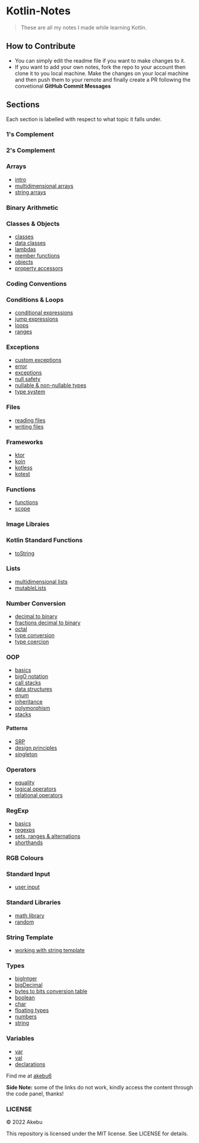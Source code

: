 # Kotlin-Notes
> These are all my notes I made while learning Kotlin.

## How to Contribute
- You can simply edit the readme file if you want to make changes to it.
- If you want to add your own notes, fork the repo to your account then clone it to you local machine. Make the changes on your local machine and then push them to your remote and finally create a PR following the convetional **GitHub Commit Messages**

## Sections
Each section is labelled with respect to what topic it falls under.

### 1's Complement
### 2's Complement
### Arrays
   * [intro](intro)
   * [multidimensional arrays](multidimensional-arrays)
   * [string arrays](string-arrays)
### Binary Arithmetic
### Classes & Objects
   * [classes](classes)
   * [data classes](data-classes)
   * [lambdas](lambdas)
   * [member functions](member-functions)
   * [objects](objects)
   * [property accessors](property-accessors)
### Coding Conventions
### Conditions & Loops
   * [conditional expressions](conditional-expressions)
   * [jump expressions](jumps-expressions)
   * [loops](loops)
   * [ranges](ranges)
### Exceptions
   * [custom exceptions](custom-exceptions)
   * [error](error)
   * [exceptions](exceptions)
   * [null safety](null-safety) 
   * [nullable & non-nullable types](nullable-&-non-nullable-types)
   * [type system](type-system)
### Files
   * [reading files](reading-files)
   * [writing files](writing-files)
### Frameworks
   * [ktor](ktor)
   * [koin](koin)
   * [kotless](kotless)
   * [kotest](kotest)
### Functions
   * [functions](functions)
   * [scope](scope)
### Image Libraies
### Kotlin Standard Functions
   * [toString](toString)
### Lists
   * [multidimensional lists](multidimensional-lists)
   * [mutableLists](mutableLists)
### Number Conversion
   * [decimal to binary](decimal-to-binary)
   * [fractions decimal to binary](fractions-decimal-to-binary)
   * [octal](octal)
   * [type conversion](type-converion)
   * [type coercion](type-coercion)
### OOP
   * [basics](basics)
   * [bigO notation](bigO-notation)
   * [call stacks](call-stacks)
   * [data structures](data-structures)
   * [enum](enum)
   * [inheritance](inheritance)
   * [polymorphism](polymorphism)
   * [stacks](stacks)
   #### Patterns
   * [SRP](srp)
   * [design principles](design-principles)
   * [singleton](singleton)
### Operators
   * [equality](equality)
   * [logical operators](logical-operators)
   * [relational operators](relational-operators)
### RegExp
   * [basics](basics)
   * [regexps](regexps)
   * [sets, ranges & alternations](sets,-ranges-&-alternations)
   * [shorthands](shorthands)
### RGB Colours
### Standard Input
   * [user input](user-input)
### Standard Libraries
   * [math library](math-library)
   * [random](random)
### String Template
   * [working with string template](working-with-string-template)
### Types
   * [bigIntger](bigIntger)
   * [bigDecimal](bigDecimal)
   * [bytes to bits conversion table](bytes-to-bits-conversion-table)
   * [boolean](boolean)
   * [char](char)
   * [floating types](floating-types)
   * [numbers](numbers)
   * [string](string)
### Variables
   * [var](var)
   * [val](val)
   * [declarations](declarations)  



Find me at [akebu6](https://twitter.com/akebu6)

**Side Note:** some of the links do not work, kindly access the content through the code panel, thanks!

### LICENSE

© 2022 Akebu

This repository is licensed under the MIT license. See LICENSE for details.
